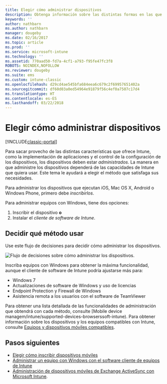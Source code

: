 ```yaml
---
title: Elegir cómo administrar dispositivos
description: Obtenga información sobre las distintas formas en las que puede inscribir y administrar dispositivos.
keywords: ''
author: nathbarn
ms.author: nathbarn
manager: dougeby
ms.date: 02/16/2017
ms.topic: article
ms.prod: ''
ms.service: microsoft-intune
ms.technology: ''
ms.assetid: 770aad50-fd7a-4cf1-a793-f95fe47fc3f8
ROBOTS: NOINDEX,NOFOLLOW
ms.reviewer: dougeby
ms.suite: ems
ms.custom: intune-classic
ms.openlocfilehash: d29cd4ae545bfa684eea6c679c2f69957651402a
ms.sourcegitcommit: df60d03a0ed54964e91879f56c4ef0a7507c17d4
ms.translationtype: HT
ms.contentlocale: es-ES
ms.lasthandoff: 03/22/2018
---
```

# <a name="choose-how-to-manage-devices"></a>Elegir cómo administrar dispositivos

[!INCLUDE[classic-portal](../includes/classic-portal.md)]

Para sacar provecho de las distintas características que ofrece Intune, como la implementación de aplicaciones y el control de la configuración de los dispositivos, los dispositivos deben estar *administrados*. La manera en que administre los dispositivos dependerá de las capacidades de Intune que quiera usar. Este tema le ayudará a elegir el método que satisfaga sus necesidades.

Para administrar los dispositivos que ejecutan iOS, Mac OS X, Android o Windows Phone, primero debe *inscribirlos*.

Para administrar equipos con Windows, tiene dos opciones:

1. Inscribir el dispositivo **o**
2. Instalar el *cliente de software de Intune*.

## <a name="decide-which-method-to-use"></a>Decidir qué método usar
Use este flujo de decisiones para decidir cómo administrar los dispositivos.

![Flujo de decisiones sobre cómo administrar los dispositivos.](./media/choose-manage-method.png)

Inscriba equipos con Windows para obtener la máxima funcionalidad, aunque el cliente de software de Intune podría ajustarse más para:

- Windows 7
- Actualizaciones de software de Windows y uso de licencias
- Endpoint Protection y Firewall de Windows
- Asistencia remota a los usuarios con el software de TeamViewer

Para obtener una lista detallada de las funcionalidades de administración que obtendrá con cada método, consulte [Mobile device managem/intune/supported-devices-browserssoft-intune).
Para obtener información sobre los dispositivos y los equipos compatibles con Intune, consulte [Equipos y dispositivos móviles compatibles](/intune/supported-devices-browsers#intune-supported-devices).

## <a name="next-steps"></a>Pasos siguientes

- [Elegir cómo inscribir dispositivos móviles](/intune-classic/get-started/choose-how-to-enroll-devices1)
- [Administrar un equipo con Windows con el software cliente de equipos de Intune](/intune-classic/deploy-use/manage-windows-pcs-with-microsoft-intune)
- [Administración de dispositivos móviles de Exchange ActiveSync con Microsoft Intune](/intune-classic/deploy-use/mobile-device-management-with-exchange-activesync-and-microsoft-intune).
